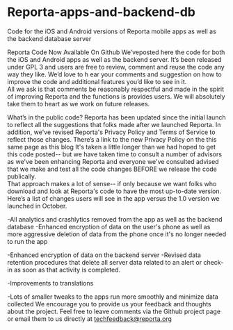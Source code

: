 # Reporta-apps-and-backend-db
Code for the iOS and Android versions of Reporta mobile apps as well as the backend database server

Reporta Code Now Available On Github
We’veposted here the code for both the iOS and Android apps as well as the backend server. It’s been released under GPL 3 and users are free to review, comment and reuse the code any way they like.
We’d love to h ear your comments and suggestion on how to improve the code and additional features you’d like to see in it.  
All we ask is that comments be reasonably respectful and made in the spirit of improving Reporta and the functions is provides users.
We will absolutely take them to heart as we work on future releases.

What’s in the public code?
Reporta has been updated since the initial launch to reflect all the suggestions that folks made after we launched Reporta.  In addition, we've revised Reporta's Privacy Policy and Terms of Service to reflect those changes. There’s a link to the new Privacy Policy on the this same page as this blog
It's taken a little longer than we had hoped to get this code posted-- but we have taken time to consult a number of advisors as we've been enhancing Reporta and everyone we've consulted advised that we make and test all the code changes BEFORE we release the code publically.  
That approach makes a lot of sense--  if only because we want folks who download and look at Reporta's code to have the most up-to-date version.
Here’s a list of changes users will see in the app versus the 1.0 version we launched in October.
  
-All analytics and crashlytics removed from the app as well as the backend database
  -Enhanced encryption of data on the user's phone as well as more aggressive deletion of data from the phone once it's no longer needed to run the app
  
-Enhanced encryption of data on the backend server
  -Revised data retention procedures that delete all server data related to an alert or check-in as soon as that activity is completed. 

-Improvements to translations
  
-Lots of smaller tweaks to the apps run more smoothly and minimize data collected
We encourage you to provide us your feedback and thoughts about the project. Feel free to leave comments via the Github project page or email them to us directly at techfeedback@reporta.org

